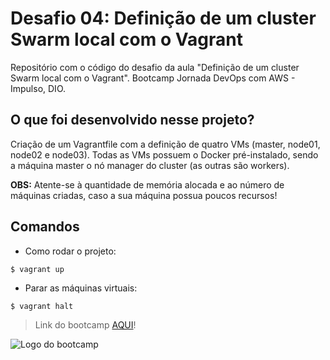 # Desafio 04: Definição de um cluster Swarm local com o Vagrant
Repositório com o código do desafio da aula "Definição de um cluster Swarm local com o Vagrant". Bootcamp Jornada DevOps com AWS - Impulso, DIO.

## O que foi desenvolvido nesse projeto?
Criação de um Vagrantfile com a definição de quatro VMs (master, node01, node02 e node03). Todas as VMs possuem o Docker pré-instalado, sendo a máquina master o nó manager do cluster (as outras são workers).

**OBS:** Atente-se à quantidade de memória alocada e ao número de máquinas criadas, caso a sua máquina possua poucos recursos!

## Comandos

* Como rodar o projeto:

```$ vagrant up```

* Parar as máquinas virtuais:

```$ vagrant halt```


> Link do bootcamp [AQUI](https://web.dio.me/track/jornada-devops-com-aws-impulso)!

![Logo do bootcamp](https://hermes.digitalinnovation.one/tracks/7b035b91-8625-493c-a816-6740a4a25e9b.png)
